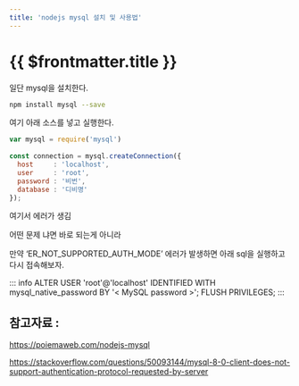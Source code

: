 ```yaml
---
title: 'nodejs mysql 설치 및 사용법'
---
```


# {{ $frontmatter.title }}

일단 mysql을 설치한다.

```bash
npm install mysql --save
```

 

여기 아래 소스를 넣고 실행한다.

```js
var mysql = require('mysql')
  
const connection = mysql.createConnection({
  host     : 'localhost',
  user     : 'root',
  password : '비번',
  database : '디비명'
});
```

여기서 에러가 생김 

어떤 문제 냐면 바로 되는게 아니라 

만약 ‘ER_NOT_SUPPORTED_AUTH_MODE’ 에러가 발생하면 아래 sql을 실행하고 다시 접속해보자.

::: info
ALTER USER 'root'@'localhost' IDENTIFIED WITH mysql_native_password BY '< MySQL password >';
FLUSH PRIVILEGES;
:::

 

## 참고자료 : 

https://poiemaweb.com/nodejs-mysql
	

https://stackoverflow.com/questions/50093144/mysql-8-0-client-does-not-support-authentication-protocol-requested-by-server
	
